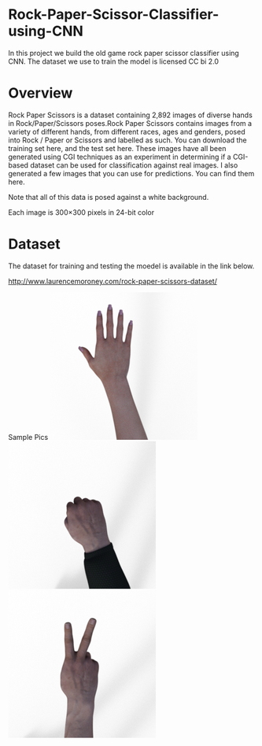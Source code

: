 # Rock-Paper-Scissor-Classifier-using-CNN
In this project we build the old game rock paper scissor classifier using CNN. The dataset we use to train the model is  licensed CC bi 2.0

# Overview
Rock Paper Scissors is a dataset containing 2,892 images of diverse hands in Rock/Paper/Scissors poses.Rock Paper Scissors contains images from a variety of different hands,  from different races, ages and genders, posed into Rock / Paper or Scissors and labelled as such. You can download the training set here, and the test set here. These images have all been generated using CGI techniques as an experiment in determining if a CGI-based dataset can be used for classification against real images. I also generated a few images that you can use for predictions. You can find them here.


Note that all of this data is posed against a white background.


Each image is 300×300 pixels in 24-bit color


# Dataset
The dataset for training and testing the moedel is available in the link below.


http://www.laurencemoroney.com/rock-paper-scissors-dataset/


Sample Pics
![alt text](https://github.com/Bijay555/Rock-Paper-Scissor-Classifier-using-CNN/blob/master/pics_sample/paper4.png)
![alt text](https://github.com/Bijay555/Rock-Paper-Scissor-Classifier-using-CNN/blob/master/pics_sample/rock1.png)
![alt text](https://github.com/Bijay555/Rock-Paper-Scissor-Classifier-using-CNN/blob/master/pics_sample/scissors1.png)
